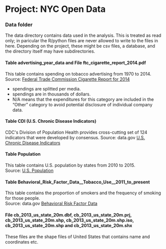 # Project: NYC Open Data
### Data folder

The data directory contains data used in the analysis. This is treated as read only; in paricular the R/python files are never allowed to write to the files in here. Depending on the project, these might be csv files, a database, and the directory itself may have subdirectories.


#### Table advertising_year_data and File ftc_cigarette_report_2014.pdf
This table contains spending on tobacco advertising from 1970 to 2014.
Source: [Federal Trade Commission Cigarette Report for 2014](https://www.ftc.gov/system/files/documents/reports/federal-trade-commission-cigarette-report-2014-federal-trade-commission-smokeless-tobacco-report/ftc_cigarette_report_2014.pdf)
- spendings are splitted per media.  
- spendings are in thousands of dollars.   
- N/A means that the expenditures for this category are included in the “Other” category to avoid potential disclosure of individual company data.  

#### Table CDI (U.S. Chronic Disease Indicators)
CDC's Division of Population Health provides cross-cutting set of 124 indicators that were developed by consensus.
Source: data.gov [U.S. Chronic Disease Indicators](https://catalog.data.gov/dataset/u-s-chronic-disease-indicators-cdi-e50c9)

#### Table Population
This table contains U.S. population by states from 2010 to 2015.  
Source: [U.S. Population](http://www2.census.gov/programs-surveys/popest/datasets/2010-2015/counties/totals/)

#### Table Behavioral_Risk_Factor_Data__Tobacco_Use__2011_to_present
This table contains the proportion of smokers and the frequency of smoking for those people.  
Source: data.gov [Behavioral Risk Factor Data](https://catalog.data.gov/dataset/behavioral-risk-factor-data-tobacco-use-2011-to-present-c68e1)

#### File cb_2013_us_state_20m.dbf, cb_2013_us_state_20m.prj, cb_2013_us_state_20m.shp, cb_2013_us_state_20m.shp.iso, cb_2013_us_state_20m.shp and cb_2013_us_state_20m.shx
These files are the shape files of United States that contains name and coordinates etc.
